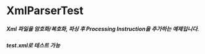 # XmlParserTest

##### Xml 파일을 암호화/복호화, 파싱 후 Processing Instruction을 추가하는 예제입니다.

##### test.xml로 테스트 가능
